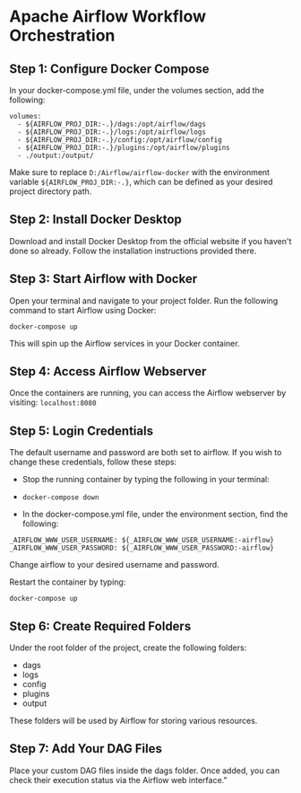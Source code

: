 # Apache Airflow Workflow Orchestration

## Step 1: Configure Docker Compose

In your docker-compose.yml file, under the volumes section, add the following:

```
volumes:
  - ${AIRFLOW_PROJ_DIR:-.}/dags:/opt/airflow/dags
  - ${AIRFLOW_PROJ_DIR:-.}/logs:/opt/airflow/logs
  - ${AIRFLOW_PROJ_DIR:-.}/config:/opt/airflow/config
  - ${AIRFLOW_PROJ_DIR:-.}/plugins:/opt/airflow/plugins
  - ./output:/output/
```

Make sure to replace `D:/Airflow/airflow-docker` with the environment variable `${AIRFLOW_PROJ_DIR:-.}`, which can be defined as your desired project directory path.

## Step 2: Install Docker Desktop

Download and install Docker Desktop from the official website if you haven't done so already. Follow the installation instructions provided there.

## Step 3: Start Airflow with Docker

Open your terminal and navigate to your project folder. Run the following command to start Airflow using Docker:

```
docker-compose up
```

This will spin up the Airflow services in your Docker container.

## Step 4: Access Airflow Webserver

Once the containers are running, you can access the Airflow webserver by visiting:
`localhost:8080`

## Step 5: Login Credentials

The default username and password are both set to airflow. If you wish to change these credentials, follow these steps:

- Stop the running container by typing the following in your terminal:

- `docker-compose down`

- In the docker-compose.yml file, under the environment section, find the following:

```
_AIRFLOW_WWW_USER_USERNAME: ${_AIRFLOW_WWW_USER_USERNAME:-airflow}
_AIRFLOW_WWW_USER_PASSWORD: ${_AIRFLOW_WWW_USER_PASSWORD:-airflow}
```

Change airflow to your desired username and password.

Restart the container by typing:

`docker-compose up`

## Step 6: Create Required Folders

Under the root folder of the project, create the following folders:

- dags
- logs
- config
- plugins
- output

These folders will be used by Airflow for storing various resources.

## Step 7: Add Your DAG Files

Place your custom DAG files inside the dags folder. Once added, you can check their execution status via the Airflow web interface."
